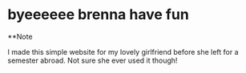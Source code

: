 # byeeeeee brenna have fun


**Note

I made this simple website for my lovely girlfriend before she left for a semester abroad. 
Not sure she ever used it though! 
